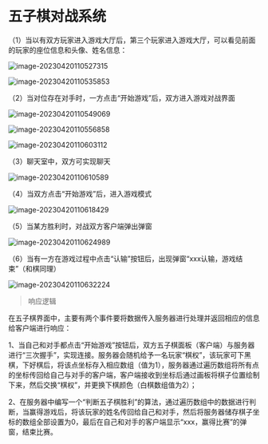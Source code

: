 # 五子棋对战系统

（1）当以有双方玩家进入游戏大厅后，第三个玩家进入游戏大厅，可以看见前面的玩家的座位信息和头像、姓名信息：

![image-20230420110527315](https://cocochimp-img.oss-cn-beijing.aliyuncs.com/23-03/20230420110527.png)

![image-20230420110535853](https://cocochimp-img.oss-cn-beijing.aliyuncs.com/23-03/20230420110535.png)

 

（2）当对位存在对手时，一方点击“开始游戏”后，双方进入游戏对战界面

![image-20230420110549069](https://cocochimp-img.oss-cn-beijing.aliyuncs.com/23-03/20230420110549.png)

![image-20230420110556858](https://cocochimp-img.oss-cn-beijing.aliyuncs.com/23-03/20230420110556.png)

![image-20230420110603112](https://cocochimp-img.oss-cn-beijing.aliyuncs.com/23-03/20230420110603.png)



（3）聊天室中，双方可实现聊天

![image-20230420110610589](https://cocochimp-img.oss-cn-beijing.aliyuncs.com/23-03/20230420110610.png)

 

（4）当双方点击“开始游戏”后，进入游戏模式

![image-20230420110618429](https://cocochimp-img.oss-cn-beijing.aliyuncs.com/23-03/20230420110618.png)

 

（5）当某方胜利时，对战双方客户端弹出弹窗

![image-20230420110624989](https://cocochimp-img.oss-cn-beijing.aliyuncs.com/23-03/20230420110625.png)

 

 

（6）当有一方在游戏过程中点击“认输”按钮后，出现弹窗“xxx认输，游戏结束”（和棋同理）

![image-20230420110632224](https://cocochimp-img.oss-cn-beijing.aliyuncs.com/23-03/20230420110632.png)



> 响应逻辑

在五子棋界面中，主要有两个事件要将数据传入服务器进行处理并返回相应的信息给客户端进行响应：

1、当自己和对手都点击“开始游戏”按钮后，双方五子棋面板（客户端）与服务器进行“三次握手”，实现连接。服务器会随机给予一名玩家“棋权”，该玩家可下黑棋，下好棋后，将该点坐标存入相应数组（值为1），服务器通过遍历数组将所有点的坐标传回给自己与对手的客户端，客户端接收到坐标后通过画板将棋子位置绘制下来，然后交换“棋权”，并更换下棋颜色（白棋数组值为2）；

2、在服务器中编写一个“判断五子棋胜利”的算法，通过遍历数组中的数据进行判断，当赢得游戏后，将该玩家的姓名传回给自己和对手，然后将服务器储存棋子坐标的数组全部设置为0，最后在自己和对手的客户端显示“xxx，赢得比赛”的弹窗，结束比赛。